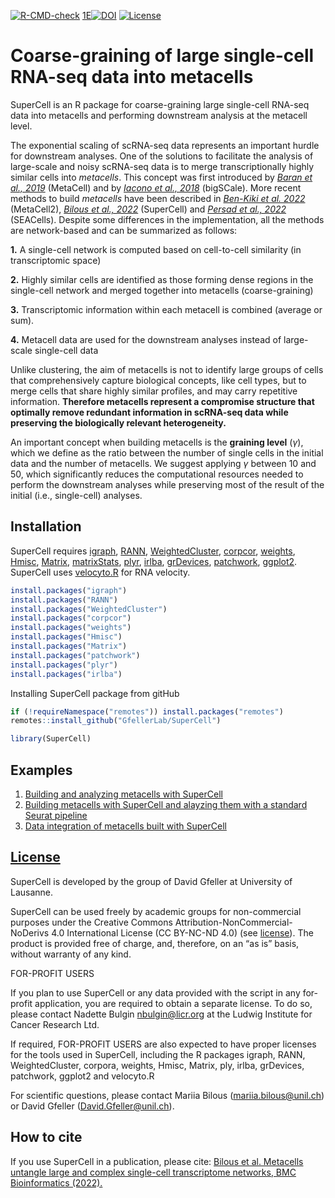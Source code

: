 [![R-CMD-check](https://github.com/GfellerLab/SuperCell/workflows/R-CMD-check/badge.svg)](https://github.com/GfellerLab/SuperCell/actions)
[1E![DOI](https://img.shields.io/badge/DOI%3A-0.1186/s12859--022--04861--1-brightgreen)](https://doi.org/10.1186/s12859-022-04861-1)
[![License](https://img.shields.io/badge/License-LICENSE-green)](./LICENSE)

# Coarse-graining of large single-cell RNA-seq data into metacells

SuperCell is an R package for coarse-graining large single-cell RNA-seq
data into metacells and performing downstream analysis at the metacell
level.

The exponential scaling of scRNA-seq data represents an important hurdle
for downstream analyses. One of the solutions to facilitate the analysis
of large-scale and noisy scRNA-seq data is to merge transcriptionally
highly similar cells into *metacells*. This concept was first introduced
by [*Baran et al., 2019*](https://doi.org/10.1186/s13059-019-1812-2)
(MetaCell) and by [*Iacono et al.,
2018*](https://genome.cshlp.org/content/28/6/878) (bigSCale). More recent
methods to build *metacells* have been described in [*Ben-Kiki et
al. 2022*](https://doi.org/10.1186/s13059-022-02667-1) (MetaCell2),
[*Bilous et al., 2022*](https://doi.org/10.1186/s12859-022-04861-1)
(SuperCell) and [*Persad et al.,
2022*](https://doi.org/10.1038/s41587-023-01716-9) (SEACells). Despite
some differences in the implementation, all the methods are
network-based and can be summarized as follows:

**1.** A single-cell network is computed based on cell-to-cell
similarity (in transcriptomic space)

**2.** Highly similar cells are identified as those forming dense
regions in the single-cell network and merged together into metacells
(coarse-graining)

**3.** Transcriptomic information within each metacell is combined
(average or sum).

**4.** Metacell data are used for the downstream analyses instead of
large-scale single-cell data


Unlike clustering, the aim of metacells is not to identify large groups
of cells that comprehensively capture biological concepts, like cell
types, but to merge cells that share highly similar profiles, and may
carry repetitive information. **Therefore metacells represent a
compromise structure that optimally remove redundant information in
scRNA-seq data while preserving the biologically relevant
heterogeneity.**

An important concept when building metacells is the **graining level**
(*γ*), which we define as the ratio between the number of single cells
in the initial data and the number of metacells. We suggest applying *γ*
between 10 and 50, which significantly reduces the computational
resources needed to perform the downstream analyses while preserving
most of the result of the initial (i.e., single-cell) analyses.

## Installation

SuperCell requires
[igraph](https://CRAN.R-project.org/package=igraph),
[RANN](https://CRAN.R-project.org/package=RANN),
[WeightedCluster](https://CRAN.R-project.org/package=WeightedCluster),
[corpcor](https://CRAN.R-project.org/package=corpcor),
[weights](https://CRAN.R-project.org/package=weights),
[Hmisc](https://CRAN.R-project.org/package=Hmisc),
[Matrix](https://CRAN.R-project.org/package=Matrix),
[matrixStats](https://CRAN.R-project.org/package=matrixStats),
[plyr](https://CRAN.R-project.org/package=plyr),
[irlba](https://CRAN.R-project.org/package=irlba),
[grDevices](https://stat.ethz.ch/R-manual/R-devel/library/grDevices/html/00Index.html),
[patchwork](https://CRAN.R-project.org/package=patchwork),
[ggplot2](https://CRAN.R-project.org/package=ggplot2).
SuperCell uses [velocyto.R](https://github.com/velocyto-team/velocyto.R)
for RNA velocity.

``` r
install.packages("igraph")
install.packages("RANN")
install.packages("WeightedCluster")
install.packages("corpcor")
install.packages("weights")
install.packages("Hmisc")
install.packages("Matrix")
install.packages("patchwork")
install.packages("plyr")
install.packages("irlba")
```

Installing SuperCell package from gitHub

``` r
if (!requireNamespace("remotes")) install.packages("remotes")
remotes::install_github("GfellerLab/SuperCell")

library(SuperCell)
```

## Examples

1.  [Building and analyzing metacells with
    SuperCell](./vignettes/a_SuperCell.Rmd)
2.  [Building metacells with SuperCell and alayzing them with a standard
    Seurat
    pipeline](https://github.com/GfellerLab/SIB_workshop/blob/main/workbooks/Workbook_1__cancer_cell_lines.md)
3.  [Data integration of metacells built with
    SuperCell](https://github.com/GfellerLab/SIB_workshop/blob/main/workbooks/Workbook_2__COVID19_integration.md)

## [License](./LICENSE)

SuperCell is developed by the group of David Gfeller at University of
Lausanne.

SuperCell can be used freely by academic groups for non-commercial
purposes under the Creative Commons Attribution-NonCommercial-NoDerivs 4.0 International License (CC BY-NC-ND 4.0) (see [license](./LICENSE)). The product is provided free of
charge, and, therefore, on an “as is” basis, without warranty of any
kind.

FOR-PROFIT USERS

If you plan to use SuperCell or any data provided with the script in any
for-profit application, you are required to obtain a separate license.
To do so, please contact Nadette Bulgin <nbulgin@licr.org> at the Ludwig Institute
for Cancer Research Ltd.

If required, FOR-PROFIT USERS are also expected to have proper licenses
for the tools used in SuperCell, including the R packages igraph, RANN,
WeightedCluster, corpora, weights, Hmisc, Matrix, ply, irlba, grDevices,
patchwork, ggplot2 and velocyto.R

For scientific questions, please contact Mariia Bilous
(<mariia.bilous@unil.ch>) or David Gfeller (<David.Gfeller@unil.ch>).

## How to cite

If you use SuperCell in a publication, please cite: [Bilous et
al. Metacells untangle large and complex single-cell transcriptome
networks, BMC Bioinformatics
(2022).](https://doi.org/10.1186/s12859-022-04861-1)
